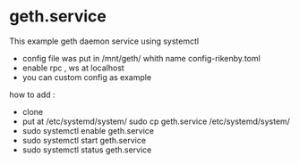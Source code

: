 # geth.service
This example geth daemon service  using systemctl 
- config file was put in /mnt/geth/ whith name config-rikenby.toml 
- enable rpc , ws at localhost 
- you can custom config as example 

how to add : 
- clone 
- put at /etc/systemd/system/ 
  sudo cp geth.service /etc/systemd/system/
- sudo systemctl enable geth.service 
- sudo systemctl start geth.service
- sudo systemctl status geth.service
 

